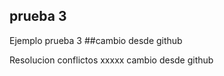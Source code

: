 ## prueba 3

Ejemplo prueba 3  ##cambio desde github

Resolucion conflictos xxxxx cambio desde github
